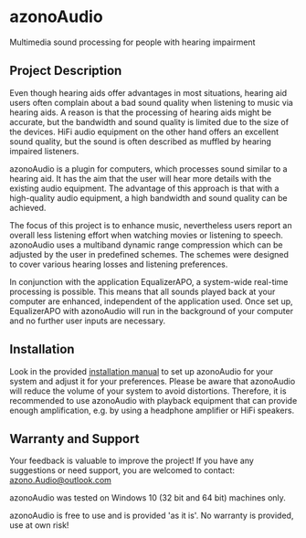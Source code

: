 # azonoAudio
Multimedia sound processing for people with hearing impairment

## Project Description
Even though hearing aids offer advantages in most situations, hearing aid users often complain about a bad sound quality when listening to music via hearing aids.
A reason is that the processing of hearing aids might be accurate, but the bandwidth and sound quality is limited due to the size of the devices.
HiFi audio equipment on the other hand offers an excellent sound quality, but the sound is often described as muffled by hearing impaired listeners.

azonoAudio is a plugin for computers, which processes sound similar to a hearing aid. 
It has the aim that the user will hear more details with the existing audio equipment.
The advantage of this approach is that with a high-quality audio equipment, a high bandwidth and sound quality can be achieved.

The focus of this project is to enhance music, nevertheless users report an overall less listening effort when watching movies or listening to speech. 
azonoAudio uses a multiband dynamic range compression which can be adjusted by the user in predefined schemes. 
The schemes were designed to cover various hearing losses and listening preferences.

In conjunction with the application EqualizerAPO, a system-wide real-time processing is possible. 
This means that all sounds played back at your computer are enhanced, independent of the application used. 
Once set up, EqualizerAPO with azonoAudio will run in the background of your computer and no further user inputs are necessary.

## Installation
Look in the provided [installation manual](Installation_Manual.pdf) to set up azonoAudio for your system and adjust it for your preferences. 
Please be aware that azonoAudio will reduce the volume of your system to avoid distortions. Therefore, it is recommended to use azonoAudio with playback equipment that can provide enough amplification, e.g. by using a headphone amplifier or HiFi speakers.

## Warranty and Support
Your feedback is valuable to improve the project! 
If you have any suggestions or need support, you are welcomed to contact: azono.Audio@outlook.com

azonoAudio was tested on Windows 10 (32 bit and 64 bit) machines only.

azonoAudio is free to use and is provided 'as it is'. No warranty is provided, use at own risk!
